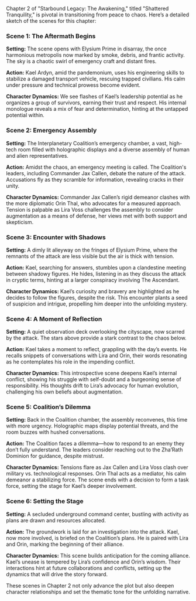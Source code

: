 Chapter 2 of "Starbound Legacy: The Awakening," titled "Shattered Tranquility," is pivotal in transitioning from peace to chaos. Here’s a detailed sketch of the scenes for this chapter:

### Scene 1: The Aftermath Begins

**Setting:** The scene opens with Elysium Prime in disarray, the once harmonious metropolis now marked by smoke, debris, and frantic activity. The sky is a chaotic swirl of emergency craft and distant fires.

**Action:** Kael Ardyn, amid the pandemonium, uses his engineering skills to stabilize a damaged transport vehicle, rescuing trapped civilians. His calm under pressure and technical prowess become evident.

**Character Dynamics:** We see flashes of Kael’s leadership potential as he organizes a group of survivors, earning their trust and respect. His internal monologue reveals a mix of fear and determination, hinting at the untapped potential within.

### Scene 2: Emergency Assembly

**Setting:** The Interplanetary Coalition’s emergency chamber, a vast, high-tech room filled with holographic displays and a diverse assembly of human and alien representatives.

**Action:** Amidst the chaos, an emergency meeting is called. The Coalition's leaders, including Commander Jax Callen, debate the nature of the attack. Accusations fly as they scramble for information, revealing cracks in their unity.

**Character Dynamics:** Commander Jax Callen’s rigid demeanor clashes with the more diplomatic Orin Thal, who advocates for a measured approach. Tension is palpable as Lira Voss challenges the assembly to consider augmentation as a means of defense, her views met with both support and skepticism.

### Scene 3: Encounter with Shadows

**Setting:** A dimly lit alleyway on the fringes of Elysium Prime, where the remnants of the attack are less visible but the air is thick with tension.

**Action:** Kael, searching for answers, stumbles upon a clandestine meeting between shadowy figures. He hides, listening in as they discuss the attack in cryptic terms, hinting at a larger conspiracy involving The Ascendant.

**Character Dynamics:** Kael’s curiosity and bravery are highlighted as he decides to follow the figures, despite the risk. This encounter plants a seed of suspicion and intrigue, propelling him deeper into the unfolding mystery.

### Scene 4: A Moment of Reflection

**Setting:** A quiet observation deck overlooking the cityscape, now scarred by the attack. The stars above provide a stark contrast to the chaos below.

**Action:** Kael takes a moment to reflect, grappling with the day’s events. He recalls snippets of conversations with Lira and Orin, their words resonating as he contemplates his role in the impending conflict.

**Character Dynamics:** This introspective scene deepens Kael’s internal conflict, showing his struggle with self-doubt and a burgeoning sense of responsibility. His thoughts drift to Lira’s advocacy for human evolution, challenging his own beliefs about augmentation.

### Scene 5: Coalition’s Dilemma

**Setting:** Back in the Coalition chamber, the assembly reconvenes, this time with more urgency. Holographic maps display potential threats, and the room buzzes with hushed conversations.

**Action:** The Coalition faces a dilemma—how to respond to an enemy they don’t fully understand. The leaders consider reaching out to the Zha’Rath Dominion for guidance, despite mistrust.

**Character Dynamics:** Tensions flare as Jax Callen and Lira Voss clash over military vs. technological responses. Orin Thal acts as a mediator, his calm demeanor a stabilizing force. The scene ends with a decision to form a task force, setting the stage for Kael’s deeper involvement.

### Scene 6: Setting the Stage

**Setting:** A secluded underground command center, bustling with activity as plans are drawn and resources allocated.

**Action:** The groundwork is laid for an investigation into the attack. Kael, now more involved, is briefed on the Coalition’s plans. He is paired with Lira and Orin, marking the beginning of their alliance.

**Character Dynamics:** This scene builds anticipation for the coming alliance. Kael’s unease is tempered by Lira’s confidence and Orin’s wisdom. Their interactions hint at future collaborations and conflicts, setting up the dynamics that will drive the story forward.

These scenes in Chapter 2 not only advance the plot but also deepen character relationships and set the thematic tone for the unfolding narrative.